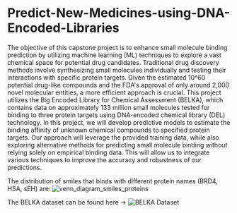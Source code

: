 # Predict-New-Medicines-using-DNA-Encoded-Libraries
The objective of this capstone project is to enhance small molecule binding prediction by utilizing machine learning (ML) techniques to explore a vast chemical space for potential drug candidates. Traditional drug discovery methods involve synthesizing small molecules individually and testing their interactions with specific protein targets. Given the estimated 10^60 potential drug-like compounds and the FDA's approval of only around 2,000 novel molecular entities, a more efficient approach is crucial. This project utilizes the Big Encoded Library for Chemical Assessment (BELKA), which contains data on approximately 133 million small molecules tested for binding to three protein targets using DNA-encoded chemical library (DEL) technology. In this project, we will develop predictive models to estimate the binding affinity of unknown chemical compounds to specified protein targets. Our approach will leverage the provided training data, while also exploring alternative methods for predicting small molecule binding without relying solely on empirical binding data. This will allow us to integrate various techniques to improve the accuracy and robustness of our predictions.


The distribution of smiles that binds with different protein names (BRD4, HSA, sEH) are: 
![venn_diagram_smiles_proteins](https://github.com/user-attachments/assets/6a3e9ffe-d945-47b6-8c4a-90cc74fe4b09)

The BELKA dataset can be found here -> ![BELKA Dataset](https://www.kaggle.com/competitions/leash-BELKA/data?select=train.csv)
